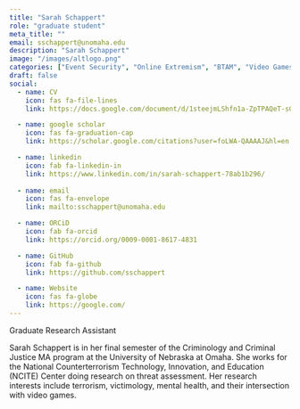 ```yaml
---
title: "Sarah Schappert"
role: "graduate student"
meta_title: ""
email: sschappert@unomaha.edu
description: "Sarah Schappert"
image: "/images/altlogo.png"
categories: ["Event Security", "Online Extremism", "BTAM", "Video Games"]
draft: false
social:
  - name: CV
    icon: fas fa-file-lines
    link: https://docs.google.com/document/d/1steejmLShfn1a-ZpTPAQeT-sGng7nhuNmJWR3sBdY9o/edit?usp=sharing

  - name: google scholar
    icon: fas fa-graduation-cap
    link: https://scholar.google.com/citations?user=foLWA-QAAAAJ&hl=en

  - name: linkedin
    icon: fab fa-linkedin-in
    link: https://www.linkedin.com/in/sarah-schappert-78ab1b296/
  
  - name: email
    icon: fas fa-envelope
    link: mailto:sschappert@unomaha.edu

  - name: ORCiD
    icon: fab fa-orcid
    link: https://orcid.org/0009-0001-8617-4831

  - name: GitHub
    icon: fab fa-github
    link: https://github.com/sschappert

  - name: Website
    icon: fas fa-globe
    link: https://google.com/
---
```

Graduate Research Assistant
<!--more-->
Sarah Schappert is in her final semester of the Criminology and Criminal Justice MA program at the University of Nebraska at Omaha. She works for the National Counterterrorism Technology, Innovation, and Education (NCITE) Center doing research on threat assessment. Her research interests include terrorism, victimology, mental health, and their intersection with video games.
